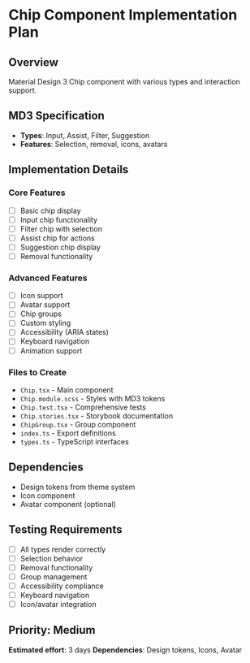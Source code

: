 # Chip Component Implementation Plan

## Overview

Material Design 3 Chip component with various types and interaction support.

## MD3 Specification

- **Types**: Input, Assist, Filter, Suggestion
- **Features**: Selection, removal, icons, avatars

## Implementation Details

### Core Features

- [ ] Basic chip display
- [ ] Input chip functionality
- [ ] Filter chip with selection
- [ ] Assist chip for actions
- [ ] Suggestion chip display
- [ ] Removal functionality

### Advanced Features

- [ ] Icon support
- [ ] Avatar support
- [ ] Chip groups
- [ ] Custom styling
- [ ] Accessibility (ARIA states)
- [ ] Keyboard navigation
- [ ] Animation support

### Files to Create

- `Chip.tsx` - Main component
- `Chip.module.scss` - Styles with MD3 tokens
- `Chip.test.tsx` - Comprehensive tests
- `Chip.stories.tsx` - Storybook documentation
- `ChipGroup.tsx` - Group component
- `index.ts` - Export definitions
- `types.ts` - TypeScript interfaces

## Dependencies

- Design tokens from theme system
- Icon component
- Avatar component (optional)

## Testing Requirements

- [ ] All types render correctly
- [ ] Selection behavior
- [ ] Removal functionality
- [ ] Group management
- [ ] Accessibility compliance
- [ ] Keyboard navigation
- [ ] Icon/avatar integration

## Priority: Medium

**Estimated effort**: 3 days
**Dependencies**: Design tokens, Icons, Avatar
